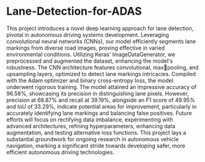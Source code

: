 # Lane-Detection-for-ADAS
This project introduces a novel deep learning approach for lane detection, pivotal in autonomous 
driving systems development. Leveraging convolutional neural networks (CNNs), our model 
efficiently segments lane markings from diverse road images, proving effective in varied 
environmental conditions. Utilizing Keras' ImageDataGenerator, we preprocessed and augmented 
the dataset, enhancing the model's robustness. The CNN architecture features convolutional, maxpooling, and upsampling layers, optimized to detect lane markings intricacies. Compiled with the 
Adam optimizer and binary cross-entropy loss, the model underwent rigorous training. The model 
attained an impressive accuracy of 96.58%, showcasing its precision in distinguishing lane pixels. 
However, precision at 68.87% and recall at 39.19%, alongside an F1 score of 49.95% and IoU of 
33.29%, indicate potential areas for improvement, particularly in accurately identifying lane 
markings and balancing false positives. Future efforts will focus on rectifying data imbalance, 
experimenting with advanced architectures, refining hyperparameters, enhancing data 
augmentation, and testing alternative loss functions. This project lays a substantial groundwork for 
ongoing research in autonomous vehicle navigation, marking a significant stride towards 
developing safer, more efficient autonomous driving technologies.

